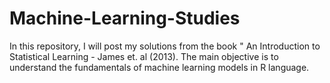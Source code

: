 # Machine-Learning-Studies

In this repository, I will post my solutions from the book " An Introduction to Statistical Learning - James et. al (2013). The main objective is to understand the fundamentals of machine learning models in R language.

